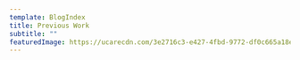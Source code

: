 ```yaml
---
template: BlogIndex
title: Previous Work
subtitle: ""
featuredImage: https://ucarecdn.com/3e2716c3-e427-4fbd-9772-df0c665a18e6/-/preview/-/enhance/50/
---
```


